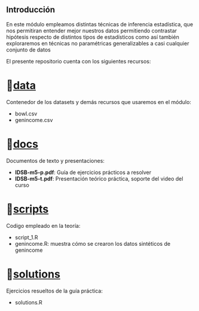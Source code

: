 ## Introducción
En este módulo empleamos distintas técnicas de inferencia estadística, que nos permitiran entender mejor nuestros datos permitiendo contrastar hipótesis respecto de distintos tipos de estadísticos como así también exploraremos en técnicas no paramétricas generalizables a casi cualquier conjunto de datos 

El presente repositorio cuenta con los siguientes recursos:

# :open_file_folder:[data](https://github.com/IDSB-course/m6-statistics/tree/master/data)
Contenedor de los datasets y demás recursos que usaremos en el módulo:

* bowl.csv
* genincome.csv
  


# :open_file_folder:[docs](https://github.com/IDSB-course/m6-statistics/master/docs)
Documentos de texto y presentaciones:
* **IDSB-m5-p.pdf**: Guía de ejercicios prácticos a resolver
* **IDSB-m5-t.pdf**: Presentación teórico práctica, soporte del video del curso

# :open_file_folder:[scripts](https://github.com/IDSB-course/m6-statistics/tree/master/scripts)
Codigo empleado en la teoría:
* script_1.R
* genincome.R: muestra cómo se crearon los datos sintéticos de genincome


# :open_file_folder:[solutions](https://github.com/IDSB-course/m6-statistics/tree/master/solutions)
Ejercicios resueltos de la guía práctica:
* solutions.R